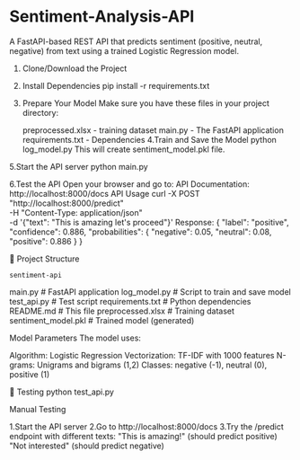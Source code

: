 # Sentiment-Analysis-API
A FastAPI-based REST API that predicts sentiment (positive, neutral, negative) from text using a trained Logistic Regression model.


1. Clone/Download the Project
2. Install Dependencies
   pip install -r requirements.txt
3. Prepare Your Model
    Make sure you have these files in your project directory:

   preprocessed.xlsx -  training dataset
   main.py - The FastAPI application
   requirements.txt - Dependencies
4.Train and Save the Model
     python log_model.py
This will create sentiment_model.pkl file.

5.Start the API server
  python main.py
 
6.Test the API
   Open your browser and go to:
   API Documentation: http://localhost:8000/docs
   API Usage 
       curl -X POST "http://localhost:8000/predict" \
            -H "Content-Type: application/json" \
            -d '{"text": "This is amazing let's proceed"}'
   Response:
      {
  "label": "positive",
  "confidence": 0.886,
  "probabilities": {
    "negative": 0.05,
    "neutral": 0.08,
    "positive": 0.886
  }
}

📁 Project Structure

    sentiment-api
   main.py                # FastAPI application
   log_model.py           # Script to train and save model
   test_api.py            # Test script
   requirements.txt       # Python dependencies
   README.md              # This file
   preprocessed.xlsx      # Training dataset
   sentiment_model.pkl    # Trained model (generated)


Model Parameters
The model uses:

Algorithm: Logistic Regression
Vectorization: TF-IDF with 1000 features
N-grams: Unigrams and bigrams (1,2)
Classes: negative (-1), neutral (0), positive (1)


🧪 Testing
   python test_api.py

   Manual Testing

   1.Start the API server
   2.Go to http://localhost:8000/docs
   3.Try the /predict endpoint with different texts:
       "This is amazing!" (should predict positive)
        "Not interested" (should predict negative)



      

       

  

